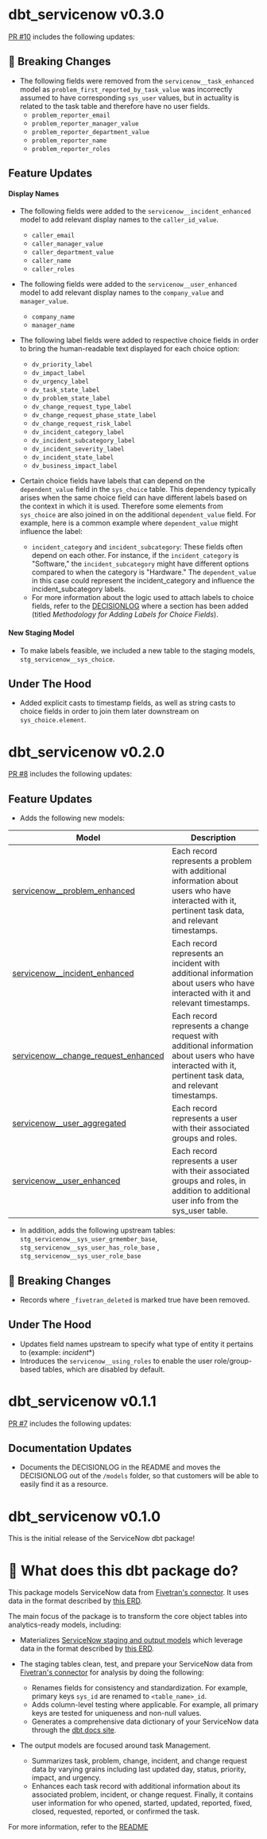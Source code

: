 # dbt_servicenow v0.3.0
[PR #10](https://github.com/fivetran/dbt_servicenow/pull/10) includes the following updates:

## 🚨 Breaking Changes
-  The following fields were removed from the `servicenow__task_enhanced` model as `problem_first_reported_by_task_value` was incorrectly assumed to have corresponding `sys_user` values, but in actuality is related to the task table and therefore have no user fields.
    - `problem_reporter_email`
    - `problem_reporter_manager_value`
    - `problem_reporter_department_value`
    - `problem_reporter_name`
    - `problem_reporter_roles`

## Feature Updates
#### Display Names
- The following fields were added to the `servicenow__incident_enhanced` model to add relevant display names to the `caller_id_value`.
  - `caller_email` 
  - `caller_manager_value`
  - `caller_department_value`
  - `caller_name`
  - `caller_roles`
- The following fields were added to the `servicenow__user_enhanced` model to add relevant display names to the `company_value` and `manager_value`. 
  - `company_name`
  - `manager_name`
- The following label fields were added to respective choice fields in order to bring the human-readable text displayed for each choice option:
  - `dv_priority_label`
  - `dv_impact_label`
  - `dv_urgency_label`
  - `dv_task_state_label`
  - `dv_problem_state_label`
  - `dv_change_request_type_label`
  - `dv_change_request_phase_state_label`
  - `dv_change_request_risk_label`
  - `dv_incident_category_label`
  - `dv_incident_subcategory_label`
  - `dv_incident_severity_label`
  - `dv_incident_state_label`
  - `dv_business_impact_label`

- Certain choice fields have labels that can depend on the `dependent_value` field in the `sys_choice` table. This dependency typically arises when the same choice field can have different labels based on the context in which it is used. Therefore some elements from `sys_choice` are also joined in on the additional `dependent_value` field. For example, here is a common example where `dependent_value` might influence the label:
    - `incident_category` and `incident_subcategory`: These fields often depend on each other. For instance, if the `incident_category` is "Software," the `incident_subcategory` might have different options compared to when the category is "Hardware." The `dependent_value` in this case could represent the incident_category and influence the incident_subcategory labels.
    - For more information about the logic used to attach labels to choice fields, refer to the [DECISIONLOG](https://github.com/fivetran/dbt_servicenow/blob/main/DECISIONLOG.md#methodology-for-adding-label-for-choice-fields) where a section has been added (titled *Methodology for Adding Labels for Choice Fields*).

#### New Staging Model
- To make labels feasible, we included a new table to the staging models, `stg_servicenow__sys_choice`.

## Under The Hood
- Added explicit casts to timestamp fields, as well as string casts to choice fields in order to join them later downstream on `sys_choice.element`.

# dbt_servicenow v0.2.0
[PR #8](https://github.com/fivetran/dbt_servicenow/pull/8) includes the following updates:

## Feature Updates
- Adds the following new models:


| **Model**                 | **Description**                                                                                                    |
| ------------------------- | ------------------------------------------------------------------------------------------------------------------ |
| [servicenow__problem_enhanced](https://fivetran.github.io/dbt_servicenow/#!/model/model.servicenow.servicenow__problem_enhanced)  | Each record represents a problem with additional information about users who have interacted with it, pertinent task data, and relevant timestamps.    |
| [servicenow__incident_enhanced](https://fivetran.github.io/dbt_servicenow/#!/model/model.servicenow.servicenow__incident_enhanced)  | Each record represents an incident with additional information about users who have interacted with it and relevant timestamps.    |
| [servicenow__change_request_enhanced](https://fivetran.github.io/dbt_servicenow/#!/model/model.servicenow.servicenow__change_request_enhanced)  | Each record represents a change request with additional information about users who have interacted with it, pertinent task data, and relevant timestamps.    |
| [servicenow__user_aggregated](https://fivetran.github.io/dbt_servicenow/#!/model/model.servicenow.servicenow__user_aggregated)  | Each record represents a user with their associated groups and roles.    |
| [servicenow__user_enhanced](https://fivetran.github.io/dbt_servicenow/#!/model/model.servicenow.servicenow__user_enhanced)  | Each record represents a user with their associated groups and roles, in addition to additional user info from the sys_user table.    |

- In addition, adds the following upstream tables: `stg_servicenow__sys_user_grmember_base`, `stg_servicenow__sys_user_has_role_base` , `stg_servicenow__sys_user_role_base`

## 🚨 Breaking Changes
- Records where `_fivetran_deleted` is marked true have been removed.

## Under The Hood
- Updates field names upstream to specify what type of entity it pertains to (example: _incident_*)
- Introduces the `servicenow__using_roles` to enable the user role/group-based tables, which are disabled by default.

# dbt_servicenow v0.1.1
[PR #7](https://github.com/fivetran/dbt_servicenow/pull/7) includes the following updates:

## Documentation Updates 
- Documents the DECISIONLOG in the README and moves the DECISIONLOG out of the `/models` folder, so that customers will be able to easily find it as a resource.

# dbt_servicenow v0.1.0
This is the initial release of the ServiceNow dbt package!

# 📣 What does this dbt package do?
This package models ServiceNow data from [Fivetran's connector](https://fivetran.com/docs/applications/servicenow). It uses data in the format described by [this ERD](https://fivetran.com/docs/applications/servicenow#schemainformation).

The main focus of the package is to transform the core object tables into analytics-ready models, including:
<!--section="servicenow_model"-->
  - Materializes [ServiceNow staging and output models](https://fivetran.github.io/dbt_servicenow/#!/overview/servicenow_source/models/?g_v=1) which leverage data in the format described by [this ERD](https://fivetran.com/docs/applications/servicenow/#schemainformation). 
  - The staging tables clean, test, and prepare your ServiceNow data from [Fivetran's connector](https://fivetran.com/docs/applications/servicenow) for analysis by doing the following:
    - Renames fields for consistency and standardization. For example, primary keys `sys_id` are renamed to `<table_name>_id`.
    - Adds column-level testing where applicable. For example, all primary keys are tested for uniqueness and non-null values.
    - Generates a comprehensive data dictionary of your ServiceNow data through the [dbt docs site](https://fivetran.github.io/dbt_servicenow/).

  - The output models are focused around task Management. 
    - Summarizes task, problem, change, incident, and change request data by varying grains including last updated day, status, priority, impact, and urgency.
    - Enhances each task record with additional information about its associated problem, incident, or change request. Finally, it contains user information for who opened, started, updated, reported, fixed, closed, requested, reported, or confirmed the task.
  
For more information, refer to the [README](./README.md)
